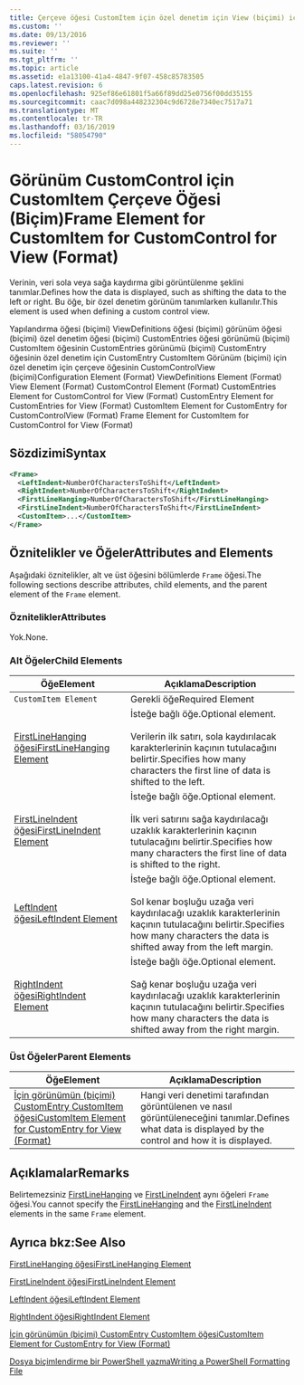 ```yaml
---
title: Çerçeve öğesi CustomItem için özel denetim için View (biçimi) için | Microsoft Docs
ms.custom: ''
ms.date: 09/13/2016
ms.reviewer: ''
ms.suite: ''
ms.tgt_pltfrm: ''
ms.topic: article
ms.assetid: e1a13100-41a4-4847-9f07-458c85783505
caps.latest.revision: 6
ms.openlocfilehash: 925ef86e61801f5a66f89dd25e0756f00dd35155
ms.sourcegitcommit: caac7d098a448232304c9d6728e7340ec7517a71
ms.translationtype: MT
ms.contentlocale: tr-TR
ms.lasthandoff: 03/16/2019
ms.locfileid: "58054790"
---
```

# <a name="frame-element-for-customitem-for-customcontrol-for-view-format"></a><span data-ttu-id="f20ed-102">Görünüm CustomControl için CustomItem Çerçeve Öğesi (Biçim)</span><span class="sxs-lookup"><span data-stu-id="f20ed-102">Frame Element for CustomItem for CustomControl for View (Format)</span></span>

<span data-ttu-id="f20ed-103">Verinin, veri sola veya sağa kaydırma gibi görüntülenme şeklini tanımlar.</span><span class="sxs-lookup"><span data-stu-id="f20ed-103">Defines how the data is displayed, such as shifting the data to the left or right.</span></span> <span data-ttu-id="f20ed-104">Bu öğe, bir özel denetim görünüm tanımlarken kullanılır.</span><span class="sxs-lookup"><span data-stu-id="f20ed-104">This element is used when defining a custom control view.</span></span>

<span data-ttu-id="f20ed-105">Yapılandırma öğesi (biçimi) ViewDefinitions öğesi (biçimi) görünüm öğesi (biçimi) özel denetim öğesi (biçimi) CustomEntries öğesi görünümü (biçimi) CustomItem öğesinin CustomEntries görünümü (biçimi) CustomEntry öğesinin özel denetim için CustomEntry CustomItem Görünüm (biçimi) için özel denetim için çerçeve öğesinin CustomControlView (biçimi)</span><span class="sxs-lookup"><span data-stu-id="f20ed-105">Configuration Element (Format) ViewDefinitions Element (Format) View Element (Format) CustomControl Element (Format) CustomEntries Element for CustomControl for View (Format) CustomEntry Element for CustomEntries for View (Format) CustomItem Element for CustomEntry for CustomControlView (Format) Frame Element for CustomItem for CustomControl for View (Format)</span></span>

## <a name="syntax"></a><span data-ttu-id="f20ed-106">Sözdizimi</span><span class="sxs-lookup"><span data-stu-id="f20ed-106">Syntax</span></span>

```xml
<Frame>
  <LeftIndent>NumberOfCharactersToShift</LeftIndent>
  <RightIndent>NumberOfCharactersToShift</RightIndent>
  <FirstLineHanging>NumberOfCharactersToShift</FirstLineHanging>
  <FirstLineIndent>NumberOfCharactersToShift</FirstLineIndent>
  <CustomItem>...</CustomItem>
</Frame>
```

## <a name="attributes-and-elements"></a><span data-ttu-id="f20ed-107">Öznitelikler ve Öğeler</span><span class="sxs-lookup"><span data-stu-id="f20ed-107">Attributes and Elements</span></span>

<span data-ttu-id="f20ed-108">Aşağıdaki öznitelikler, alt ve üst öğesini bölümlerde `Frame` öğesi.</span><span class="sxs-lookup"><span data-stu-id="f20ed-108">The following sections describe attributes, child elements, and the parent element of the `Frame` element.</span></span>

### <a name="attributes"></a><span data-ttu-id="f20ed-109">Öznitelikler</span><span class="sxs-lookup"><span data-stu-id="f20ed-109">Attributes</span></span>

<span data-ttu-id="f20ed-110">Yok.</span><span class="sxs-lookup"><span data-stu-id="f20ed-110">None.</span></span>

### <a name="child-elements"></a><span data-ttu-id="f20ed-111">Alt Öğeler</span><span class="sxs-lookup"><span data-stu-id="f20ed-111">Child Elements</span></span>

|<span data-ttu-id="f20ed-112">Öğe</span><span class="sxs-lookup"><span data-stu-id="f20ed-112">Element</span></span>|<span data-ttu-id="f20ed-113">Açıklama</span><span class="sxs-lookup"><span data-stu-id="f20ed-113">Description</span></span>|
|-------------|-----------------|
|`CustomItem Element`|<span data-ttu-id="f20ed-114">Gerekli öğe</span><span class="sxs-lookup"><span data-stu-id="f20ed-114">Required Element</span></span>|
|[<span data-ttu-id="f20ed-115">FirstLineHanging öğesi</span><span class="sxs-lookup"><span data-stu-id="f20ed-115">FirstLineHanging Element</span></span>](./firstlinehanging-element-for-frame-for-customcontrol-for-view-format.md)|<span data-ttu-id="f20ed-116">İsteğe bağlı öğe.</span><span class="sxs-lookup"><span data-stu-id="f20ed-116">Optional element.</span></span><br /><br /> <span data-ttu-id="f20ed-117">Verilerin ilk satırı, sola kaydırılacak karakterlerinin kaçının tutulacağını belirtir.</span><span class="sxs-lookup"><span data-stu-id="f20ed-117">Specifies how many characters the first line of data is shifted to the left.</span></span>|
|[<span data-ttu-id="f20ed-118">FirstLineIndent öğesi</span><span class="sxs-lookup"><span data-stu-id="f20ed-118">FirstLineIndent Element</span></span>](./firstlineindent-element-for-frame-for-customcontrol-for-view-format.md)|<span data-ttu-id="f20ed-119">İsteğe bağlı öğe.</span><span class="sxs-lookup"><span data-stu-id="f20ed-119">Optional element.</span></span><br /><br /> <span data-ttu-id="f20ed-120">İlk veri satırını sağa kaydırılacağı uzaklık karakterlerinin kaçının tutulacağını belirtir.</span><span class="sxs-lookup"><span data-stu-id="f20ed-120">Specifies how many characters the first line of data is shifted to the right.</span></span>|
|[<span data-ttu-id="f20ed-121">LeftIndent öğesi</span><span class="sxs-lookup"><span data-stu-id="f20ed-121">LeftIndent Element</span></span>](./leftindent-element-for-frame-for-customcontrol-for-view-format.md)|<span data-ttu-id="f20ed-122">İsteğe bağlı öğe.</span><span class="sxs-lookup"><span data-stu-id="f20ed-122">Optional element.</span></span><br /><br /> <span data-ttu-id="f20ed-123">Sol kenar boşluğu uzağa veri kaydırılacağı uzaklık karakterlerinin kaçının tutulacağını belirtir.</span><span class="sxs-lookup"><span data-stu-id="f20ed-123">Specifies how many characters the data is shifted away from the left margin.</span></span>|
|[<span data-ttu-id="f20ed-124">RightIndent öğesi</span><span class="sxs-lookup"><span data-stu-id="f20ed-124">RightIndent Element</span></span>](./rightindent-element-for-frame-for-customcontrol-for-view-format.md)|<span data-ttu-id="f20ed-125">İsteğe bağlı öğe.</span><span class="sxs-lookup"><span data-stu-id="f20ed-125">Optional element.</span></span><br /><br /> <span data-ttu-id="f20ed-126">Sağ kenar boşluğu uzağa veri kaydırılacağı uzaklık karakterlerinin kaçının tutulacağını belirtir.</span><span class="sxs-lookup"><span data-stu-id="f20ed-126">Specifies how many characters the data is shifted away from the right margin.</span></span>|

### <a name="parent-elements"></a><span data-ttu-id="f20ed-127">Üst Öğeler</span><span class="sxs-lookup"><span data-stu-id="f20ed-127">Parent Elements</span></span>

|<span data-ttu-id="f20ed-128">Öğe</span><span class="sxs-lookup"><span data-stu-id="f20ed-128">Element</span></span>|<span data-ttu-id="f20ed-129">Açıklama</span><span class="sxs-lookup"><span data-stu-id="f20ed-129">Description</span></span>|
|-------------|-----------------|
|[<span data-ttu-id="f20ed-130">İçin görünümün (biçimi) CustomEntry CustomItem öğesi</span><span class="sxs-lookup"><span data-stu-id="f20ed-130">CustomItem Element for CustomEntry for View (Format)</span></span>](./customitem-element-for-customentry-for-customcontrol-for-view-format.md)|<span data-ttu-id="f20ed-131">Hangi veri denetimi tarafından görüntülenen ve nasıl görüntüleneceğini tanımlar.</span><span class="sxs-lookup"><span data-stu-id="f20ed-131">Defines what data is displayed by the control and how it is displayed.</span></span>|

## <a name="remarks"></a><span data-ttu-id="f20ed-132">Açıklamalar</span><span class="sxs-lookup"><span data-stu-id="f20ed-132">Remarks</span></span>

<span data-ttu-id="f20ed-133">Belirtemezsiniz [FirstLineHanging](./firstlinehanging-element-for-frame-for-customcontrol-for-view-format.md) ve [FirstLineIndent](./firstlineindent-element-for-frame-for-customcontrol-for-view-format.md) aynı öğeleri `Frame` öğesi.</span><span class="sxs-lookup"><span data-stu-id="f20ed-133">You cannot specify the [FirstLineHanging](./firstlinehanging-element-for-frame-for-customcontrol-for-view-format.md) and the [FirstLineIndent](./firstlineindent-element-for-frame-for-customcontrol-for-view-format.md) elements in the same `Frame` element.</span></span>

## <a name="see-also"></a><span data-ttu-id="f20ed-134">Ayrıca bkz:</span><span class="sxs-lookup"><span data-stu-id="f20ed-134">See Also</span></span>

[<span data-ttu-id="f20ed-135">FirstLineHanging öğesi</span><span class="sxs-lookup"><span data-stu-id="f20ed-135">FirstLineHanging Element</span></span>](./firstlinehanging-element-for-frame-for-customcontrol-for-view-format.md)

[<span data-ttu-id="f20ed-136">FirstLineIndent öğesi</span><span class="sxs-lookup"><span data-stu-id="f20ed-136">FirstLineIndent Element</span></span>](./firstlineindent-element-for-frame-for-customcontrol-for-view-format.md)

[<span data-ttu-id="f20ed-137">LeftIndent öğesi</span><span class="sxs-lookup"><span data-stu-id="f20ed-137">LeftIndent Element</span></span>](./leftindent-element-for-frame-for-customcontrol-for-view-format.md)

[<span data-ttu-id="f20ed-138">RightIndent öğesi</span><span class="sxs-lookup"><span data-stu-id="f20ed-138">RightIndent Element</span></span>](./rightindent-element-for-frame-for-customcontrol-for-view-format.md)

[<span data-ttu-id="f20ed-139">İçin görünümün (biçimi) CustomEntry CustomItem öğesi</span><span class="sxs-lookup"><span data-stu-id="f20ed-139">CustomItem Element for CustomEntry for View (Format)</span></span>](./customitem-element-for-customentry-for-customcontrol-for-view-format.md)

[<span data-ttu-id="f20ed-140">Dosya biçimlendirme bir PowerShell yazma</span><span class="sxs-lookup"><span data-stu-id="f20ed-140">Writing a PowerShell Formatting File</span></span>](./writing-a-powershell-formatting-file.md)
